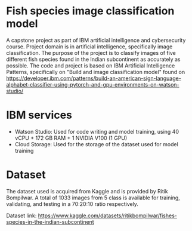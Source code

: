 # Fish species image classification model
A capstone project as part of IBM artificial intelligence and cybersecurity course. Project domain is in artificial intelligence, specifically image classification.
The purpose of the project is to classify images of five different fish species found in the Indian subcontinent as accurately as possible.
The code and project is based on IBM Artificial Intelligence Patterns, specifically on "Build and image classification model" found on https://developer.ibm.com/patterns/build-an-american-sign-language-alphabet-classifier-using-pytorch-and-gpu-environments-on-watson-studio/

# IBM services
- Watson Studio: Used for code writing and model training, using 40 vCPU + 172 GB RAM + 1 NVIDIA V100 (1 GPU)
- Cloud Storage: Used for the storage of the dataset used for model training

# Dataset
The dataset used is acquired from Kaggle and is provided by Ritik Bompilwar.
A total of 1033 images from 5 class is available for training, validating, and testing in a 70:20:10 ratio respectively.

Dataset link: https://www.kaggle.com/datasets/ritikbompilwar/fishes-species-in-the-indian-subcontinent
